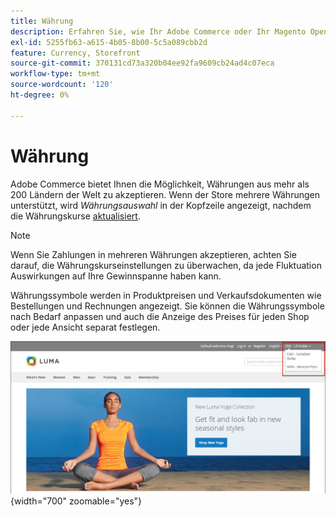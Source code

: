 ```yaml
---
title: Währung
description: Erfahren Sie, wie Ihr Adobe Commerce oder Ihr Magento Open Source Store mehrere Währungen unterstützen kann, um das Kundenerlebnis zu verbessern.
exl-id: 5255fb63-a615-4b05-8b00-5c5a089cbb2d
feature: Currency, Storefront
source-git-commit: 370131cd73a320b04ee92fa9609cb24ad4c07eca
workflow-type: tm+mt
source-wordcount: '120'
ht-degree: 0%

---
```


# Währung

Adobe Commerce bietet Ihnen die Möglichkeit, Währungen aus mehr als 200 Ländern der Welt zu akzeptieren. Wenn der Store mehrere Währungen unterstützt, wird _Währungsauswahl_ in der Kopfzeile angezeigt, nachdem die Währungskurse [aktualisiert](currency-update.md).

>[!NOTE]
>
>Wenn Sie Zahlungen in mehreren Währungen akzeptieren, achten Sie darauf, die Währungskurseinstellungen zu überwachen, da jede Fluktuation Auswirkungen auf Ihre Gewinnspanne haben kann.

Währungssymbole werden in Produktpreisen und Verkaufsdokumenten wie Bestellungen und Rechnungen angezeigt. Sie können die Währungssymbole nach Bedarf anpassen und auch die Anzeige des Preises für jeden Shop oder jede Ansicht separat festlegen.

![Beispiel-Storefront - Währungsauswahl](./assets/storefront-currency-chooser.png){width="700" zoomable="yes"}

